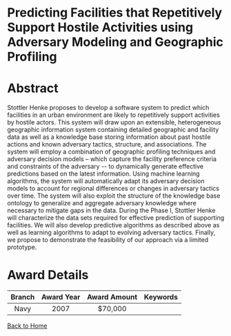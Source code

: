 
Predicting Facilities that Repetitively Support Hostile Activities using Adversary Modeling and Geographic Profiling
====================================================================================================================

# Abstract


Stottler Henke proposes to develop a software system to predict which facilities in an urban environment are likely to repetitively support activities by hostile actors. This system will draw upon an extensible, heterogeneous geographic information system containing detailed geographic and facility data as well as a knowledge base storing information about past hostile actions and known adversary tactics, structure, and associations. The system will employ a combination of geographic profiling techniques and adversary decision models – which capture the facility preference criteria and constraints of the adversary -- to dynamically generate effective predictions based on the latest information. Using machine learning algorithms, the system will automatically adapt its adversary decision models to account for regional differences or changes in adversary tactics over time. The system will also exploit the structure of the knowledge base ontology to generalize and aggregate adversary knowledge where necessary to mitigate gaps in the data. During the Phase I, Stottler Henke will characterize the data sets required for effective prediction of supporting facilities. We will also develop predictive algorithms as described above as well as learning algorithms to adapt to evolving adversary tactics. Finally, we propose to demonstrate the feasibility of our approach via a limited prototype.  

# Award Details

|Branch|Award Year|Award Amount|Keywords|
| :---: | :---: | :---: | :---: |
|Navy|2007|$70,000||
  
  


[Back to Home](https://github.com/chrischow/dod_sbir_awards/Reports/DJ/#1879)